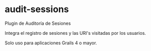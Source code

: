 # audit-sessions
Plugin de Auditoría de Sesiones

Integra el registro de sesiones y las URI's visitadas por los usuarios.

Solo uso para aplicaciones Grails 4 o mayor.
